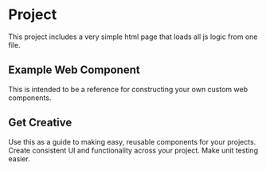 # Project

This project includes a very simple html page that loads all js logic from one file.

## Example Web Component

This is intended to be a reference for constructing your own custom web components.

## Get Creative

Use this as a guide to making easy, reusable components for your projects. Create consistent UI and functionality across your project. Make unit testing easier.